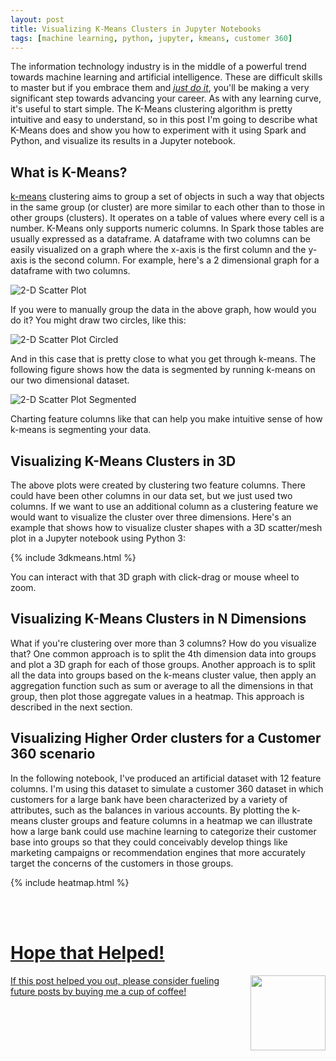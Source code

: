 ```yaml
---
layout: post
title: Visualizing K-Means Clusters in Jupyter Notebooks
tags: [machine learning, python, jupyter, kmeans, customer 360]
---
```


The information technology industry is in the middle of a powerful trend towards machine learning and artificial intelligence. These are difficult skills to master but if you embrace them and *[just do it](https://youtu.be/ZXsQAXx_ao0)*, you'll be making a very significant step towards advancing your career. As with any learning curve, it's useful to start simple. The K-Means clustering algorithm is pretty intuitive and easy to understand, so in this post I'm going to describe what K-Means does and show you how to experiment with it using Spark and Python, and visualize its results in a Jupyter notebook.

## What is K-Means?

[k-means](https://en.wikipedia.org/wiki/Cluster_analysis) clustering aims to group a set of objects in such a way that objects in the same group (or cluster) are more similar to each other than to those in other groups (clusters). It operates on a table of values where every cell is a number. K-Means only supports numeric columns. In Spark those tables are usually expressed as a dataframe. A dataframe with two columns can be easily visualized on a graph where the x-axis is the first column and the y-axis is the second column. For example, here's a 2 dimensional graph for a dataframe with two columns.

![2-D Scatter Plot](http://iandow.github.io/img/scatter-2d.png)

If you were to manually group the data in the above graph, how would you do it?  You might draw two circles, like this:

![2-D Scatter Plot Circled](http://iandow.github.io/img/scatter-2d-circled.png)

And in this case that is pretty close to what you get through k-means. The following figure shows how the data is segmented by running k-means on our two dimensional dataset.

![2-D Scatter Plot Segmented](http://iandow.github.io/img/scatter-2d-segments.png)

Charting feature columns like that can help you make intuitive sense of how k-means is segmenting your data. 

## Visualizing K-Means Clusters in 3D 

The above plots were created by clustering two feature columns.  There could have been other columns in our data set, but we just used two columns. If we want to use an additional column as a clustering feature we would want to visualize the cluster over three dimensions. Here's an example that shows how to visualize cluster shapes with a 3D scatter/mesh plot in a Jupyter notebook using Python 3:

{% include 3dkmeans.html %}

You can interact with that 3D graph with click-drag or mouse wheel to zoom.

## Visualizing K-Means Clusters in N Dimensions 

What if you're clustering over more than 3 columns? How do you visualize that? One common approach is to split the 4th dimension data into groups and plot a 3D graph for each of those groups.  Another approach is to split all the data into groups based on the k-means cluster value, then apply an aggregation function such as sum or average to all the dimensions in that group, then plot those aggregate values in a heatmap. This approach is described in the next section.

## Visualizing Higher Order clusters for a Customer 360 scenario

In the following notebook, I've produced an artificial dataset with 12 feature columns. I'm using this dataset to simulate a customer 360 dataset in which customers for a large bank have been characterized by a variety of attributes, such as the balances in various accounts. By plotting the k-means cluster groups and feature columns in a heatmap we can illustrate how a large bank could use machine learning to categorize their customer base into groups so that they could conceivably develop things like marketing campaigns or recommendation engines that more accurately target the concerns of the customers in those groups. 

{% include heatmap.html %}

<br><br>
<div class="main-explain-area padding-override jumbotron">
  <a href="https://www.paypal.me/iandownard" title="PayPal donation" target="_blank">
  <h1>Hope that Helped!</h1>
  <img src="http://iandow.github.io/img/starbucks_coffee_cup.png" width="120" style="margin-left: 15px" align="right">
  <p class="margin-override font-override">
    If this post helped you out, please consider fueling future posts by buying me a cup of coffee!</p>
  </a>
  <br>
</div>